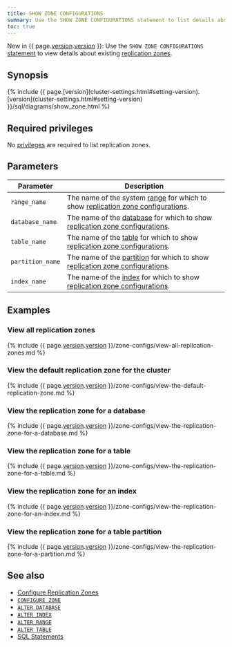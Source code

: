 ```yaml
---
title: SHOW ZONE CONFIGURATIONS
summary: Use the SHOW ZONE CONFIGURATIONS statement to list details about existing replication zones.
toc: true
---
```


<span class="[version](cluster-settings.html#setting-version)-tag">New in {{ page.[version](cluster-settings.html#setting-version).[version](cluster-settings.html#setting-version) }}:</span> Use the `SHOW ZONE CONFIGURATIONS` [statement](sql-statements.html) to view details about existing [replication zones](configure-replication-zones.html).

## Synopsis

<div class="horizontal-scroll">
{% include {{ page.[version](cluster-settings.html#setting-version).[version](cluster-settings.html#setting-version) }}/sql/diagrams/show_zone.html %}
</div>

## Required privileges

No [privileges](authorization.html#assign-privileges) are required to list replication zones.

## Parameters

Parameter | Description
----------|------------
`range_name` | The name of the system [range](architecture/overview.html#glossary) for which to show [replication zone configurations](configure-replication-zones.html).
`database_name` | The name of the [database](create-database.html) for which to show [replication zone configurations](configure-replication-zones.html).
`table_name` | The name of the [table](create-table.html) for which to show [replication zone configurations](configure-replication-zones.html).
`partition_name` | The name of the [partition](partitioning.html) for which to show [replication zone configurations](configure-replication-zones.html).
`index_name` | The name of the [index](indexes.html) for which to show [replication zone configurations](configure-replication-zones.html).

## Examples

### View all replication zones

{% include {{ page.[version](cluster-settings.html#setting-version).[version](cluster-settings.html#setting-version) }}/zone-configs/view-all-replication-zones.md %}

### View the default replication zone for the cluster

{% include {{ page.[version](cluster-settings.html#setting-version).[version](cluster-settings.html#setting-version) }}/zone-configs/view-the-default-replication-zone.md %}

### View the replication zone for a database

{% include {{ page.[version](cluster-settings.html#setting-version).[version](cluster-settings.html#setting-version) }}/zone-configs/view-the-replication-zone-for-a-database.md %}

### View the replication zone for a table

{% include {{ page.[version](cluster-settings.html#setting-version).[version](cluster-settings.html#setting-version) }}/zone-configs/view-the-replication-zone-for-a-table.md %}

### View the replication zone for an index

{% include {{ page.[version](cluster-settings.html#setting-version).[version](cluster-settings.html#setting-version) }}/zone-configs/view-the-replication-zone-for-an-index.md %}

### View the replication zone for a table partition

{% include {{ page.[version](cluster-settings.html#setting-version).[version](cluster-settings.html#setting-version) }}/zone-configs/view-the-replication-zone-for-a-partition.md %}

## See also

- [Configure Replication Zones](configure-replication-zones.html)
- [`CONFIGURE ZONE`](configure-zone.html)
- [`ALTER DATABASE`](alter-database.html)
- [`ALTER INDEX`](alter-index.html)
- [`ALTER RANGE`](alter-range.html)
- [`ALTER TABLE`](alter-table.html)
- [SQL Statements](sql-statements.html)
